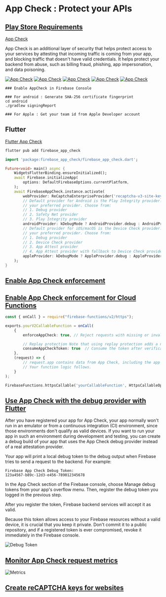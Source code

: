 # App Check : Protect your APIs

## [Play Store Requirements](https://firebase.google.com/docs/app-check/android/play-integrity-provider#project-setup)

[App Check](https://firebase.google.com/products/app-check)

App Check is an additional layer of security that helps protect access to your services by attesting that incoming traffic is coming from your app, and blocking traffic that doesn't have valid credentials. It helps protect your backend from abuse, such as billing fraud, phishing, app impersonation, and data poisoning.

[![App Check](https://i.ytimg.com/vi_webp/LFz8qdF7xg4/sddefault.webp)](https://www.youtube.com/watch?v=LFz8qdF7xg4)
[![App Check](https://i.ytimg.com/vi_webp/TzLON3oVGE0/sddefault.webp)](https://www.youtube.com/watch?v=TzLON3oVGE0)
[![App Check](https://i.ytimg.com/vi_webp/iYA0QYP9ocw/sddefault.webp)](https://www.youtube.com/watch?v=iYA0QYP9ocw)
[![App Check](https://i.ytimg.com/vi_webp/Fjj4fmr2t04/sddefault.webp)](https://www.youtube.com/watch?v=Fjj4fmr2t04)
[![App Check](https://i.ytimg.com/vi_webp/DEV372Kof0g/sddefault.webp)](https://www.youtube.com/watch?v=DEV372Kof0g)

```code
### Enable AppCheck in Firebase Console

### For android : Generate SHA-256 certificate fingerprint
cd android
./gradlew signingReport

### For Apple : Get your team id from Apple Developer account
```

## Flutter

[Flutter App Check](https://firebase.google.com/docs/app-check/flutter/default-providers)

```dart
flutter pub add firebase_app_check
```

```dart
import 'package:firebase_app_check/firebase_app_check.dart';

Future<void> main() async {
    WidgetsFlutterBinding.ensureInitialized();
    await Firebase.initializeApp(
        options: DefaultFirebaseOptions.currentPlatform,
    );
    await FirebaseAppCheck.instance.activate(
        webProvider: ReCaptchaEnterpriseProvider('recaptcha-v3-site-key'),
        // Default provider for Android is the Play Integrity provider. You can use the "AndroidProvider" enum to choose
        // your preferred provider. Choose from:
        // 1. Debug provider
        // 2. Safety Net provider
        // 3. Play Integrity provider
        androidProvider: kDebugMode ? AndroidProvider.debug : AndroidProvider.playIntegrity,
        // Default provider for iOS/macOS is the Device Check provider. You can use the "AppleProvider" enum to choose
        // your preferred provider. Choose from:
        // 1. Debug provider
        // 2. Device Check provider
        // 3. App Attest provider
        // 4. App Attest provider with fallback to Device Check provider (App Attest provider is only available on iOS 14.0+, macOS 14.0+)
        appleProvider: kDebugMode ? AppleProvider.debug : AppleProvider.appAttest,
    );
}
```

## [Enable App Check enforcement](https://firebase.google.com/docs/app-check/enable-enforcement)

## [Enable App Check enforcement for Cloud Functions](https://firebase.google.com/docs/app-check/cloud-functions#node.js-2nd-gen)

```ts
const { onCall } = require("firebase-functions/v2/https");

exports.yourV2CallableFunction = onCall(
    {
        enforceAppCheck: true, // Reject requests with missing or invalid App Check tokens.

        // Replay protection Note that using replay protection adds a network round trip to token verification, and therefore adds latency to the cloud function call. For this reason, most apps typically enable replay protection only on particularly sensitive endpoints.
        consumeAppCheckToken: true  // Consume the token after verification. 
    },
    (request) => {
        // request.app contains data from App Check, including the app ID.
        // Your function logic follows.
    }
);
```

```dart
FirebaseFunctions.httpsCallable('yourCallableFunction', HttpsCallableOptions(limitedUseAppCheckToken = false));
```

## [Use App Check with the debug provider with Flutter](https://firebase.google.com/docs/app-check/flutter/debug-provider)

After you have registered your app for App Check, your app normally won't run in an emulator or from a continuous integration (CI) environment, since those environments don't qualify as valid devices. If you want to run your app in such an environment during development and testing, you can create a debug build of your app that uses the App Check debug provider instead of a real attestation provider.

Your app will print a local debug token to the debug output when Firebase tries to send a request to the backend. For example:

```console
Firebase App Check Debug Token:
123a4567-b89c-12d3-e456-789012345678
```

In the App Check section of the Firebase console, choose Manage debug tokens from your app's overflow menu. Then, register the debug token you logged in the previous step.

After you register the token, Firebase backend services will accept it as valid.

Because this token allows access to your Firebase resources without a valid device, it is crucial that you keep it private. Don't commit it to a public repository, and if a registered token is ever compromised, revoke it immediately in the Firebase console.

![Debug Token](https://firebase.google.com/static/docs/app-check/manage-debug-tokens.png)

## [Monitor App Check request metrics](https://firebase.google.com/docs/app-check/monitor-metrics)

![Metrics](https://firebase.google.com/static/docs/app-check/app-check-metrics.png)

## [Create reCAPTCHA keys for websites](https://www.google.com/recaptcha/)
